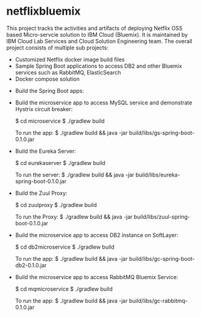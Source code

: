# netflixbluemix

This project tracks the activities and artifacts of deploying Netflix OSS based Micro-servcie solution to IBM Cloud (Bluemix). 
It is maintained by IBM Cloud Lab Services and Cloud Solution Engineering team. 
The overall project consists of multiple sub projects:

 - Customized Netflix docker image build files
 - Sample Spring Boot applications to access DB2 and other Bluemix services such as RabbitMQ, ElasticSearch
 - Docker compose solution


 * Build the Spring Boot apps:

 - Build the microservice app to access MySQL service and demonstrate Hystrix circuit breaker:

 	$ cd microservice
 	$ ./gradlew build

 	To run the app:
 	$ ./gradlew build && java -jar build/libs/gs-spring-boot-0.1.0.jar

- Build the Eureka Server:

 	$ cd eurekaserver
 	$ ./gradlew build

 	To run the server:
 	$ ./gradlew build && java -jar build/libs/eureka-spring-boot-0.1.0.jar

 - Build the Zuul Proxy:

 	$ cd zuulproxy
 	$ ./gradlew build

 	To run the Proxy:
 	$ ./gradlew build && java -jar build/libs/zuul-spring-boot-0.1.0.jar

 - Build the microservice app to access DB2 instance on SoftLayer:

 	$ cd db2microservice
 	$ ./gradlew build

 	To run the app:
 	$ ./gradlew build && java -jar build/libs/gc-spring-boot-db2-0.1.0.jar

 - Build the microservice app to access RabbitMQ Bluemix Service:

 	$ cd mqmicroservice
 	$ ./gradlew build

 	To run the app:
 	$ ./gradlew build && java -jar build/libs/gc-rabbitmq-0.1.0.jar

 
 

